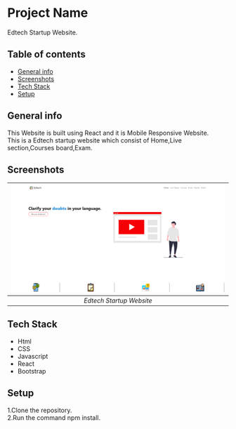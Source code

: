 # Project Name
Edtech Startup Website.

## Table of contents
* [General info](#general-info)
* [Screenshots](#screenshots)
* [Tech Stack](#tech-stack)
* [Setup](#setup)

## General info
This Website is built using React and it is Mobile Responsive Website.<br/>
This is a Edtech startup website which consist of Home,Live section,Courses board,Exam.

## Screenshots
 | ![Input Page](/src/images/Edtech_Startup.png)|
|:--:| 
| *Edtech Startup Website*

## Tech Stack
* Html
* CSS
* Javascript
* React
* Bootstrap

## Setup
1.Clone the repository.  
2.Run the command npm install.
